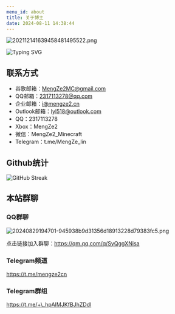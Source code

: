 ```yaml
---
menu_id: about
title: 关于博主
date: 2024-08-11 14:38:44
---
```


![202112141639458481495522.png](https://img2.imgtp.com/2024/04/11/h8b3QoqT.png "202112141639458481495522.png")

![Typing SVG](https://readme-typing-svg.demolab.com/?lines=欢迎来到梦泽的博客！ "Typing SVG")

联系方式
----

- 谷歌邮箱：MengZe2MC@gmail.com
- QQ邮箱：<2317113278@qq.com>
- 企业邮箱：<i@mengze2.cn>
- Outlook邮箱：<lyl518@outlook.com>
- QQ：2317113278
- Xbox：MengZe2
- 微信：MengZe2\_Minecraft
- Telegram：t.me/MengZe\_lin

Github统计
--------

![GitHub Streak](https://streak-stats.demolab.com/?user=MengZe2l "GitHub Streak")

本站群聊
----

### QQ群聊

![20240829194701-945938b9d31356d18913228d79383fc5.png](https://s2.loli.net/2024/08/29/2eiSXpA5woBdQZf.png)

点击链接加入群聊：https://qm.qq.com/q/SyQggXNisa

### Telegram频道

https://t.me/mengze2cn

### Telegram群组

https://t.me/+\_hpAIMJKfBJhZDdl